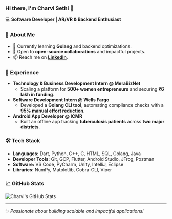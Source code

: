 ### Hi there, I'm Charvi Sethi 👋  

💻 **Software Developer | AR/VR & Backend Enthusiast**  

### 🚀 About Me  
- 🌱 Currently learning **Golang** and backend optimizations.  
- 💞️ Open to **open-source collaborations** and impactful projects.  
- 📫 Reach me on **[LinkedIn](https://www.linkedin.com/in/charvi-sethi/)**.  

### 💼 Experience  
- **Technology & Business Development Intern @ MeraBizNet**  
  - Scaling a platform for **500+ women entrepreneurs** and securing **₹6 lakh in funding**.  
- **Software Development Intern @ Wells Fargo**  
  - Developed a **Golang CLI tool**, automating compliance checks with a **95% manual effort reduction**.  
- **Android App Developer @ ICMR**  
  - Built an offline app tracking **tuberculosis patients** across **two major districts**.  

### 🛠 Tech Stack  
- **Languages:** Dart, Python, C++, C, HTML, SQL, Golang, Java  
- **Developer Tools:** Git, GCP, Flutter, Android Studio, JFrog, Postman  
- **Software:** VS Code, PyCharm, Unity, IntelliJ, Eclipse  
- **Libraries:** NumPy, Matplotlib, Cobra-CLI, Viper  

### 📈 GitHub Stats  
![Charvi's GitHub Stats](https://github-readme-stats.vercel.app/api?username=charvisethi&show_icons=true&theme=radical)  

---
✨ _Passionate about building scalable and impactful applications!_  
